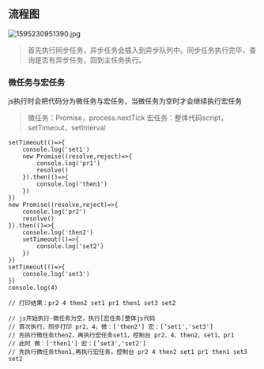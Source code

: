 ## 流程图

![1595230951390.jpg](https://upload-images.jianshu.io/upload_images/11260586-f064fb862b98ffca.jpg?imageMogr2/auto-orient/strip%7CimageView2/2/w/1240)

> 首先执行同步任务，异步任务会插入到异步队列中。同步任务执行完毕，查询是否有异步任务，回到主任务执行。

### 微任务与宏任务
js执行时会把代码分为微任务与宏任务，当微任务为空时才会继续执行宏任务

> 微任务：Promise，process.nextTick
> 宏任务：整体代码script，setTimeout，setInterval

```
setTimeout(()=>{
    console.log('set1')
    new Promise((resolve,reject)=>{
        console.log('pr1')
        resolve()
    }).then(()=>{
        console.log('then1')
    })
})
new Promise((resolve,reject)=>{
    console.log('pr2')
    resolve()
}).then(()=>{
    console.log('then2')
    setTimeout(()=>{
        console.log('set2')
    })
})
setTimeout(()=>{
    console.log('set3')
})
console.log(4)

// 打印结果：pr2 4 then2 set1 pr1 then1 set3 set2

// js开始执行-微任务为空，执行[宏任务]整体js代码
// 首次执行，同步打印 pr2、4，微：['then2'] 宏：[’set1','set3']
// 先执行微任务then2，再执行宏任务set1，控制台 pr2、4、then2、set1、pr1
// 此时 微：['then1'] 宏：[’set3','set2']
// 先执行微任务then1,再执行宏任务，控制台 pr2 4 then2 set1 pr1 then1 set3 set2
```



